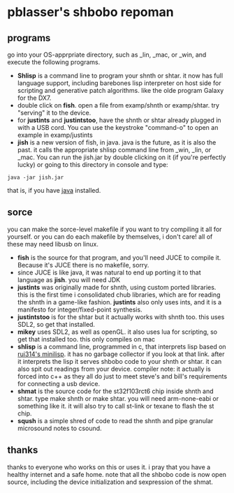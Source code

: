 # pblasser's shbobo repoman

## programs
 go into your OS-apprpriate directory, such as _lin, _mac, or _win, 
 and execute the following programs.
* **Shlisp** is a command line to program your shnth or shtar.
it now has full language support, including barebones
lisp interpreter on host side for scripting and generative 
patch algorithms. like the olde program Galaxy for the DX7.
* double click on **fish**. open a file from examp/shnth or
examp/shtar. try "serving" it to the device.
* for **justints** and **justintstoo**, have the shnth or shtar already 
plugged in with a USB cord. You can use the keystroke
"command-o" to open an example in examp/justints
* **jish** is a new version of fish, in java. java is the future, 
as it is also the past.
it calls the appropriate shlisp command line from _win,
_lin, or _mac. You can run the jish.jar
by double clicking on it (if you're perfectly lucky) or 
going to this directory in console and type:
```
java -jar jish.jar
```
that is, if you have [java](https://www.java.com/en/download/) installed.



## sorce
you can make the sorce-level makefile if you want to try compiling
it all for yourself. or you can do each makefile by themselves, i don't care!
all of these may need libusb on linux.
* **fish** is the source for that program, and you'll need JUCE
to compile it. Because it's JUCE there is no makefile, sorry.
* since JUCE is like java, it was natural to end up porting it to
that language as **jish**. you will need JDK
* **justints** was originally made for shnth, using custom ported
libraries. this is the first time i consolidated chub libraries,
which are for reading the shnth in a game-like fashion. **justints**
also only uses ints, and it is a manifesto for integer/fixed-point synthesis.
* **justintstoo** is for the shtar but it actually works with shnth too.
this uses SDL2, so get that installed.
* **mikey** uses SDL2, as well as openGL. it also uses lua for scripting,
so get that installed too. this only compiles on mac
* **shlisp** is a command line, programmed in c, that interprets
lisp based on [rui314's minilisp](https://github.com/rui314/minilisp/tree/nogc).
it has no garbage collector if you look at that link. after it interprets
the lisp it serves shbobo code to your shnth or shtar. it can also
spit out readings from your device. compiler note: it actually
is forced into c++ as they all do just to meet steve's 
and bill's requirements for connecting a usb device.
* **shmat** is the source code for the st32f103rct6 chip inside shnth
and shtar. type make shnth or make shtar. 
you will need arm-none-eabi or something like it. it will also
try to call st-link or texane to flash the st chip. 
* **sqush** is a simple shred of code to read the shnth
and pipe granular microsound notes to csound.

## thanks
thanks to everyone who works on this or uses it. i pray that
you have a healthy internet and a safe home. note that all the 
shbobo code is now open source, including the device initialization
and sexpression of the shmat.


